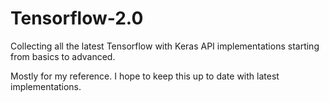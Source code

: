 # Tensorflow-2.0

Collecting all the latest Tensorflow with Keras API implementations starting from basics to advanced. 

Mostly for my reference. I hope to keep this up to date with latest implementations. 